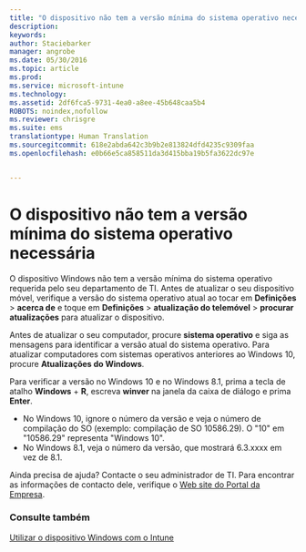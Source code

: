 ```yaml
---
title: "O dispositivo não tem a versão mínima do sistema operativo necessária | Microsoft Intune"
description: 
keywords: 
author: Staciebarker
manager: angrobe
ms.date: 05/30/2016
ms.topic: article
ms.prod: 
ms.service: microsoft-intune
ms.technology: 
ms.assetid: 2df6fca5-9731-4ea0-a8ee-45b648caa5b4
ROBOTS: noindex,nofollow
ms.reviewer: chrisgre
ms.suite: ems
translationtype: Human Translation
ms.sourcegitcommit: 618e2abda642c3b9b2e813824dfd4235c9309faa
ms.openlocfilehash: e0b66e5ca858511da3d415bba19b5fa3622dc97e


---
```



# O dispositivo não tem a versão mínima do sistema operativo necessária

O dispositivo Windows não tem a versão mínima do sistema operativo requerida pelo seu departamento de TI. Antes de atualizar o seu dispositivo móvel, verifique a versão do sistema operativo atual ao tocar em **Definições** &gt; **acerca de** e toque em **Definições** &gt; **atualização do telemóvel** &gt; **procurar atualizações** para atualizar o dispositivo.

Antes de atualizar o seu computador, procure **sistema operativo** e siga as mensagens para identificar a versão atual do sistema operativo. Para atualizar computadores com sistemas operativos anteriores ao Windows 10, procure **Atualizações do Windows**.

Para verificar a versão no Windows 10 e no Windows 8.1, prima a tecla de atalho **Windows** + **R**, escreva **winver** na janela da caixa de diálogo e prima **Enter**.

- No Windows 10, ignore o número da versão e veja o número de compilação do SO (exemplo: compilação de SO 10586.29). O "10" em "10586.29" representa "Windows 10".
- No Windows 8.1, veja o número da versão, que mostrará 6.3.xxxx em vez de 8.1.

Ainda precisa de ajuda? Contacte o seu administrador de TI. Para encontrar as informações de contacto dele, verifique o [Web site do Portal da Empresa](http://portal.manage.microsoft.com).

### Consulte também
[Utilizar o dispositivo Windows com o Intune](using-your-windows-device-with-intune.md)



<!--HONumber=Jul16_HO4-->


